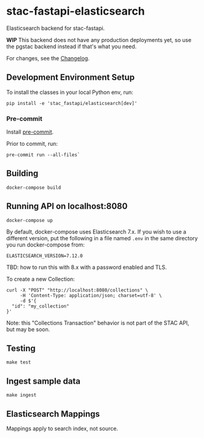 # stac-fastapi-elasticsearch

Elasticsearch backend for stac-fastapi. 

**WIP** This backend does not have any production deployments yet, so use the pgstac backend instead if that's what you need.

For changes, see the [Changelog](CHANGELOG.md).

## Development Environment Setup

To install the classes in your local Python env, run:

```shell
pip install -e 'stac_fastapi/elasticsearch[dev]'
```

### Pre-commit

Install [pre-commit](https://pre-commit.com/#install).

Prior to commit, run:

```shell
pre-commit run --all-files`
```


## Building

```shell
docker-compose build
```

## Running API on localhost:8080

```shell
docker-compose up
```

By default, docker-compose uses Elasticsearch 7.x. If you wish to use a different version, put the following in a 
file named `.env` in the same directory you run docker-compose from:

```shell
ELASTICSEARCH_VERSION=7.12.0
```

TBD: how to run this with 8.x with a password enabled and TLS.

To create a new Collection:

```shell
curl -X "POST" "http://localhost:8080/collections" \
     -H 'Content-Type: application/json; charset=utf-8' \
     -d $'{
  "id": "my_collection"
}'
```

Note: this "Collections Transaction" behavior is not part of the STAC API, but may be soon.

## Testing

```shell
make test
```

## Ingest sample data

```shell
make ingest
```

## Elasticsearch Mappings

Mappings apply to search index, not source. 
